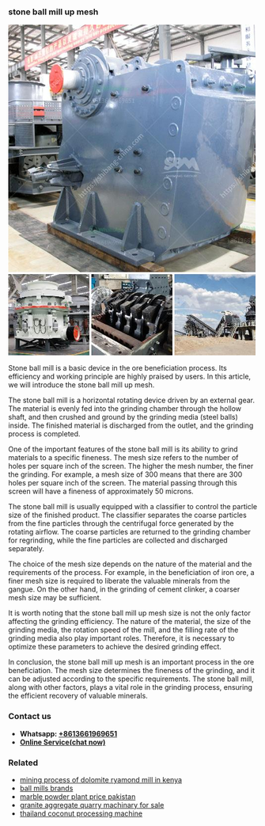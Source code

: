 <h3>stone ball mill up mesh</h3><img src='1708408633.jpg' alt=''><p>Stone ball mill is a basic device in the ore beneficiation process. Its efficiency and working principle are highly praised by users. In this article, we will introduce the stone ball mill up mesh.</p><p>The stone ball mill is a horizontal rotating device driven by an external gear. The material is evenly fed into the grinding chamber through the hollow shaft, and then crushed and ground by the grinding media (steel balls) inside. The finished material is discharged from the outlet, and the grinding process is completed.</p><p>One of the important features of the stone ball mill is its ability to grind materials to a specific fineness. The mesh size refers to the number of holes per square inch of the screen. The higher the mesh number, the finer the grinding. For example, a mesh size of 300 means that there are 300 holes per square inch of the screen. The material passing through this screen will have a fineness of approximately 50 microns.</p><p>The stone ball mill is usually equipped with a classifier to control the particle size of the finished product. The classifier separates the coarse particles from the fine particles through the centrifugal force generated by the rotating airflow. The coarse particles are returned to the grinding chamber for regrinding, while the fine particles are collected and discharged separately.</p><p>The choice of the mesh size depends on the nature of the material and the requirements of the process. For example, in the beneficiation of iron ore, a finer mesh size is required to liberate the valuable minerals from the gangue. On the other hand, in the grinding of cement clinker, a coarser mesh size may be sufficient.</p><p>It is worth noting that the stone ball mill up mesh size is not the only factor affecting the grinding efficiency. The nature of the material, the size of the grinding media, the rotation speed of the mill, and the filling rate of the grinding media also play important roles. Therefore, it is necessary to optimize these parameters to achieve the desired grinding effect.</p><p>In conclusion, the stone ball mill up mesh is an important process in the ore beneficiation. The mesh size determines the fineness of the grinding, and it can be adjusted according to the specific requirements. The stone ball mill, along with other factors, plays a vital role in the grinding process, ensuring the efficient recovery of valuable minerals.</p><h3>Contact us</h3><ul><li><strong>Whatsapp:&nbsp;<a href="https://wa.me/8613661969651">+8613661969651</a></strong></li><li><a href="https://swt.shibang-china.com/?git&amp;zhl&amp;stone ball mill up mesh"><strong>Online Service(chat now)</strong></a></li></ul><h3>Related</h3><ul><li><a href='mining process of dolomite ryamond mill in kenya.md'>mining process of dolomite ryamond mill in kenya</a></li><li><a href='ball mills brands.md'>ball mills brands</a></li><li><a href='marble powder plant price pakistan.md'>marble powder plant price pakistan</a></li><li><a href='granite aggregate quarry machinary for sale.md'>granite aggregate quarry machinary for sale</a></li><li><a href='thailand coconut processing machine.md'>thailand coconut processing machine</a></li></ul>